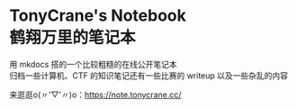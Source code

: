 # TonyCrane's Notebook<br/>鹤翔万里的笔记本

用 mkdocs 搭的一个比较粗糙的在线公开笔记本  
归档一些计算机、CTF 的知识笔记还有一些比赛的 writeup 以及一些杂乱的内容

来逛逛o(〃'▽'〃)o：https://note.tonycrane.cc/
